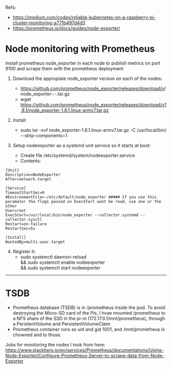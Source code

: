 Refs:

- https://medium.com/codex/reliable-kubernetes-on-a-raspberry-pi-cluster-monitoring-a771b497d4d3
- https://prometheus.io/docs/guides/node-exporter/

# Node monitoring with Prometheus

Install prometheus node_exporter in each node to publish metrics on port 9100 and scrape them with the prometheus deployment

1. Download the appropiate node_exporter version on each of the nodes:
    - https://github.com/prometheus/node_exporter/releases/download/v<VERSION>/node_exporter-<VERSION>.<OS>-<ARCH>.tar.gz
    - wget https://github.com/prometheus/node_exporter/releases/download/v1.8.1/node_exporter-1.8.1.linux-armv7.tar.gz

2. Install:
    - sudo tar -xvf node_exporter-1.8.1.linux-armv7.tar.gz -C /usr/local/bin/ --strip-components=1

3. Setup nodeexporter as a systemd unit service so it starts at boot:
    - Create file /etc/systemd/system/nodeexporter.service
    - Contents:

```
[Unit]
Description=NodeExporter
After=network.target

[Service]
TimeoutStartSec=0
#EnvironmentFile=-/etc/default/node_exporter ##### If you use this paramater the flags passed on ExecStart wont be read, use one or the other
User=root
ExecStart=/usr/local/bin/node_exporter --collector.systemd --collector.sysctl
Restart=on-failure
RestartSec=5s

[Install]
WantedBy=multi-user.target
```

4. Register it:
    - sudo systemctl daemon-reload \
    && sudo systemctl enable nodeexporter \
    && sudo systemctl start nodeexporter

---

# TSDB

- Prometheus database (TSDB) is in /prometheus inside the pod. To avoid destroying the Micro-SD card of the Pis, I hvae mounted /prometheus to a NFS share of the SSD in the pi-m (172.17.0.1/mnt/prometheus), through a PersitentVolume and PersistentVolumeClaim
- Prometheus container runs as uid and gid 1001, and /mnt/prometheus is chowned and to those.

Jobs for monitoring the nodes I took from here:
https://www.stackhero.io/en/services/Prometheus/documentations/Using-Node-Exporter/Configure-Prometheus-Server-to-scrape-data-from-Node-Exporter
